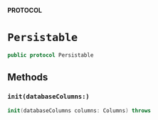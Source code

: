 **PROTOCOL**

# `Persistable`

```swift
public protocol Persistable
```

## Methods
### `init(databaseColumns:)`

```swift
init(databaseColumns columns: Columns) throws
```
